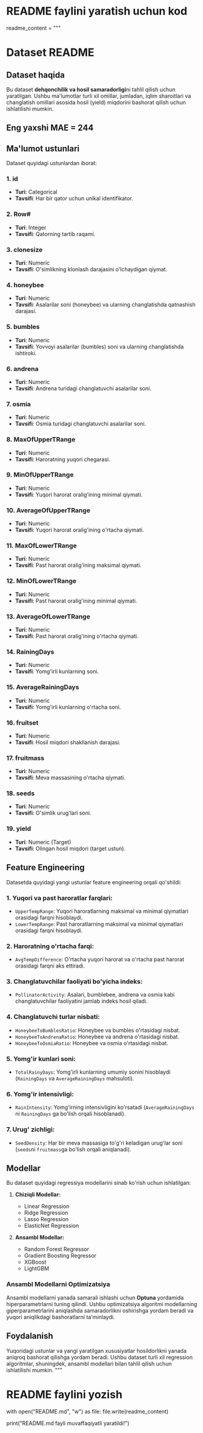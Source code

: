 # README faylini yaratish uchun kod

readme_content = """
# Dataset README

## Dataset haqida
Bu dataset **dehqonchilik va hosil samaradorligi**ni tahlil qilish uchun yaratilgan. Ushbu ma'lumotlar turli xil omillar, jumladan, iqlim sharoitlari va changlatish omillari asosida hosil (yield) miqdorini bashorat qilish uchun ishlatilishi mumkin.

## Eng yaxshi MAE = 244

## Ma'lumot ustunlari
Dataset quyidagi ustunlardan iborat:

### 1. **id**
   - **Turi**: Categorical
   - **Tavsifi**: Har bir qator uchun unikal identifikator.

### 2. **Row#**
   - **Turi**: Integer
   - **Tavsifi**: Qatorning tartib raqami.

### 3. **clonesize**
   - **Turi**: Numeric
   - **Tavsifi**: O'simlikning klonlash darajasini o'lchaydigan qiymat.

### 4. **honeybee**
   - **Turi**: Numeric
   - **Tavsifi**: Asalarilar soni (honeybee) va ularning changlatishda qatnashish darajasi.

### 5. **bumbles**
   - **Turi**: Numeric
   - **Tavsifi**: Yovvoyi asalarilar (bumbles) soni va ularning changlatishda ishtiroki.

### 6. **andrena**
   - **Turi**: Numeric
   - **Tavsifi**: Andrena turidagi changlatuvchi asalarilar soni.

### 7. **osmia**
   - **Turi**: Numeric
   - **Tavsifi**: Osmia turidagi changlatuvchi asalarilar soni.

### 8. **MaxOfUpperTRange**
   - **Turi**: Numeric
   - **Tavsifi**: Haroratning yuqori chegarasi.

### 9. **MinOfUpperTRange**
   - **Turi**: Numeric
   - **Tavsifi**: Yuqori harorat oralig'ining minimal qiymati.

### 10. **AverageOfUpperTRange**
   - **Turi**: Numeric
   - **Tavsifi**: Yuqori harorat oralig'ining o'rtacha qiymati.

### 11. **MaxOfLowerTRange**
   - **Turi**: Numeric
   - **Tavsifi**: Past harorat oralig'ining maksimal qiymati.

### 12. **MinOfLowerTRange**
   - **Turi**: Numeric
   - **Tavsifi**: Past harorat oralig'ining minimal qiymati.

### 13. **AverageOfLowerTRange**
   - **Turi**: Numeric
   - **Tavsifi**: Past harorat oralig'ining o'rtacha qiymati.

### 14. **RainingDays**
   - **Turi**: Numeric
   - **Tavsifi**: Yomg'irli kunlarning soni.

### 15. **AverageRainingDays**
   - **Turi**: Numeric
   - **Tavsifi**: Yomg'irli kunlarning o'rtacha soni.

### 16. **fruitset**
   - **Turi**: Numeric
   - **Tavsifi**: Hosil miqdori shakllanish darajasi.

### 17. **fruitmass**
   - **Turi**: Numeric
   - **Tavsifi**: Meva massasining o'rtacha qiymati.

### 18. **seeds**
   - **Turi**: Numeric
   - **Tavsifi**: O'simlik urug'lari soni.

### 19. **yield**
   - **Turi**: Numeric (Target)
   - **Tavsifi**: Olingan hosil miqdori (target ustun).

## Feature Engineering
Datasetda quyidagi yangi ustunlar feature engineering orqali qo'shildi:

### 1. Yuqori va past haroratlar farqlari:
   - `UpperTempRange`: Yuqori haroratlarning maksimal va minimal qiymatlari orasidagi farqni hisoblaydi.
   - `LowerTempRange`: Past haroratlarning maksimal va minimal qiymatlari orasidagi farqni hisoblaydi.

### 2. Haroratning o'rtacha farqi:
   - `AvgTempDifference`: O'rtacha yuqori harorat va o'rtacha past harorat orasidagi farqni aks ettiradi.

### 3. Changlatuvchilar faoliyati bo'yicha indeks:
   - `PollinatorActivity`: Asalari, bumblebee, andrena va osmia kabi changlatuvchilar faoliyatini jamlab indeks hosil qiladi.

### 4. Changlatuvchi turlar nisbati:
   - `HoneybeeToBumblesRatio`: Honeybee va bumbles o'rtasidagi nisbat.
   - `HoneybeeToAndrenaRatio`: Honeybee va andrena o'rtasidagi nisbat.
   - `HoneybeeToOsmiaRatio`: Honeybee va osmia o'rtasidagi nisbat.

### 5. Yomg'ir kunlari soni:
   - `TotalRainyDays`: Yomg'irli kunlarning umumiy sonini hisoblaydi (`RainingDays` va `AverageRainingDays` mahsuloti).

### 6. Yomg'ir intensivligi:
   - `RainIntensity`: Yomg'irning intensivligini ko'rsatadi (`AverageRainingDays` ni `RainingDays` ga bo'lish orqali hisoblanadi).

### 7. Urug' zichligi:
   - `SeedDensity`: Har bir meva massasiga to'g'ri keladigan urug'lar soni (`seeds`ni `fruitmass`ga bo'lish orqali aniqlanadi).

## Modellar
Bu dataset quyidagi regressiya modellarini sinab ko'rish uchun ishlatilgan:

1. **Chiziqli Modellar:**
   - Linear Regression
   - Ridge Regression
   - Lasso Regression
   - ElasticNet Regression

2. **Ansambl Modellar:**
   - Random Forest Regressor
   - Gradient Boosting Regressor
   - XGBoost
   - LightGBM

### Ansambl Modellarni Optimizatsiya
Ansambl modellarni yanada samarali ishlashi uchun **Optuna** yordamida hiperparametrlarni tuning qilindi. Ushbu optimizatsiya algoritmi modellarning giperparametrlarini aniqlashda samaradorlikni oshirishga yordam beradi va yuqori aniqlikdagi bashoratlarni ta'minlaydi.

## Foydalanish
Yuqoridagi ustunlar va yangi yaratilgan xususiyatlar hosildorlikni yanada aniqroq bashorat qilishga yordam beradi. Ushbu dataset turli xil regression algoritmlar, shuningdek, ansambl modellari bilan tahlil qilish uchun ishlatilishi mumkin.
"""

# README faylini yozish
with open("README.md", "w") as file:
    file.write(readme_content)

print("README.md fayli muvaffaqiyatli yaratildi!")
